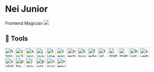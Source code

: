 # Nei Junior
Frontend Magician ![](https://www.tibiawiki.com.br/images/0/0f/Ferumbras.gif)
## 🧰 Tools
<div style="display: 'flex'; flex-wrap: 'wrap'; gap: '10px' ">
  <img width="30px" alt="html5" src="https://cdn.jsdelivr.net/gh/devicons/devicon@latest/icons/html5/html5-original.svg" />
  <img width="30px" alt="css3" src="https://cdn.jsdelivr.net/gh/devicons/devicon@latest/icons/css3/css3-original.svg" />
  <img width="30px" alt="sass" src="https://cdn.jsdelivr.net/gh/devicons/devicon@latest/icons/sass/sass-original.svg" />
  <img width="30px" alt="javascript" src="https://cdn.jsdelivr.net/gh/devicons/devicon@latest/icons/javascript/javascript-original.svg" />
  <img width="30px" alt="typescript" src="https://cdn.jsdelivr.net/gh/devicons/devicon@latest/icons/typescript/typescript-original.svg" />
  <img width="30px" alt="react" src="https://cdn.jsdelivr.net/gh/devicons/devicon@latest/icons/react/react-original.svg" />
  <img width="30px" alt="nextjs" src="https://cdn.jsdelivr.net/gh/devicons/devicon@latest/icons/nextjs/nextjs-original.svg" />
  <img width="30px" alt="linux" src="https://cdn.jsdelivr.net/gh/devicons/devicon@latest/icons/linux/linux-original.svg" />
  <img width="30px" alt="fedora" src="https://cdn.jsdelivr.net/gh/devicons/devicon@latest/icons/fedora/fedora-original.svg" />
  <img width="30px" alt="tailwindcss" src="https://cdn.jsdelivr.net/gh/devicons/devicon@latest/icons/tailwindcss/tailwindcss-original.svg" />
  <img width="30px" alt="materialui" src="https://cdn.jsdelivr.net/gh/devicons/devicon@latest/icons/materialui/materialui-original.svg" />
  <img width="30px" alt="materializecss" src="https://cdn.jsdelivr.net/gh/devicons/devicon@latest/icons/materializecss/materializecss-original.svg" />
  <img width="30px" alt="bootstrap" src="https://cdn.jsdelivr.net/gh/devicons/devicon@latest/icons/bootstrap/bootstrap-original.svg" />
  <img width="30px" alt="svelte" src="https://cdn.jsdelivr.net/gh/devicons/devicon@latest/icons/svelte/svelte-original.svg" />
  <img width="30px" alt="solidjs"  src="https://cdn.jsdelivr.net/gh/devicons/devicon@latest/icons/solidjs/solidjs-original.svg" />
  <img width="30px" alt="php"  src="https://cdn.jsdelivr.net/gh/devicons/devicon@latest/icons/php/php-original.svg" />
  <img width="30px" alt="laravel" src="https://cdn.jsdelivr.net/gh/devicons/devicon@latest/icons/laravel/laravel-original.svg" />
  <img width="30px" alt="postgresql"  src="https://cdn.jsdelivr.net/gh/devicons/devicon@latest/icons/postgresql/postgresql-original.svg" />
  <img width="30px" alt="vscode" src="https://cdn.jsdelivr.net/gh/devicons/devicon@latest/icons/vscode/vscode-original.svg" />
  <img width="30px" alt="neovim" src="https://cdn.jsdelivr.net/gh/devicons/devicon@latest/icons/neovim/neovim-original.svg" />
</div>

